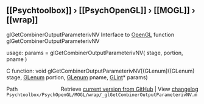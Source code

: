 ## [[Psychtoolbox]] &#8250; [[PsychOpenGL]] &#8250; [[MOGL]] &#8250; [[wrap]]

glGetCombinerOutputParameterivNV  Interface to [OpenGL](OpenGL) function glGetCombinerOutputParameterivNV  
  
usage:  params = glGetCombinerOutputParameterivNV( stage, portion, pname )  
  
C function:  void glGetCombinerOutputParameterivNV[(GLenum]((GLenum) stage, [GLenum](GLenum) portion, [GLenum](GLenum) pname, [GLint](GLint)\* params)  




<div class="code_header" style="text-align:right;">
  <span style="float:left;">Path&nbsp;&nbsp;</span> <span class="counter">Retrieve <a href=
  "https://raw.github.com/Psychtoolbox-3/Psychtoolbox-3/beta/Psychtoolbox/PsychOpenGL/MOGL/wrap/_glGetCombinerOutputParameterivNV.m">current version from GitHub</a> | View <a href=
  "https://github.com/Psychtoolbox-3/Psychtoolbox-3/commits/beta/Psychtoolbox/PsychOpenGL/MOGL/wrap/_glGetCombinerOutputParameterivNV.m">changelog</a></span>
</div>
<div class="code">
  <code>Psychtoolbox/PsychOpenGL/MOGL/wrap/_glGetCombinerOutputParameterivNV.m</code>
</div>

